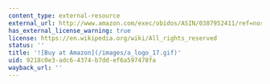 ```yaml
---
content_type: external-resource
external_url: http://www.amazon.com/exec/obidos/ASIN/0387952411/ref=nosim/mitopencourse-20
has_external_license_warning: true
license: https://en.wikipedia.org/wiki/All_rights_reserved
status: ''
title: '![Buy at Amazon](/images/a_logo_17.gif)'
uid: 9218c0e3-adc6-4374-b7dd-ef6a597478fa
wayback_url: ''
---
```

